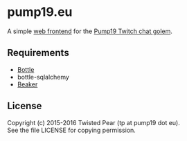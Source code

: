# pump19.eu
A simple [web frontend](http://pump19.eu) for the
[Pump19 Twitch chat golem](https://github.com/pyrige/pump19).

## Requirements
- [Bottle](http://bottlepy.org/)
- bottle-sqlalchemy
- [Beaker](https://github.com/bbangert/beaker)

## License ##
Copyright (c) 2015-2016 Twisted Pear (tp at pump19 dot eu).  
See the file LICENSE for copying permission.
